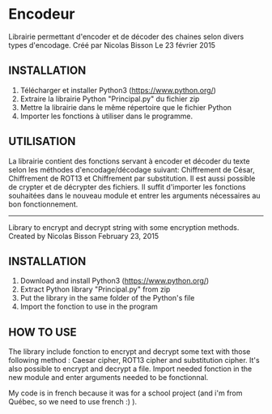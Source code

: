 # Encodeur

Librairie permettant d'encoder et de décoder des chaines selon divers types d'encodage. 
Créé par Nicolas Bisson 
Le 23 février 2015

INSTALLATION
-------------------------------------------------------------------------------
1. Télécharger et installer Python3 (https://www.python.org/)
2. Extraire la librairie Python "Principal.py" du fichier zip
3. Mettre la librairie dans le même répertoire que le fichier Python
4. Importer les fonctions à utiliser dans le programme. 

UTILISATION
-------------------------------------------------------------------------------
La librairie contient des fonctions servant à encoder et décoder
du texte selon les méthodes d'encodage/décodage suivant: Chiffrement
de César, Chiffrement de ROT13 et Chiffrement par substitution.
Il est aussi possible de crypter et de décrypter des fichiers.
Il suffit d'importer les fonctions souhaitées dans le nouveau module et
entrer les arguments nécessaires au bon fonctionnement.

--------------------------------------------------------------------------------------------------------------------------------

Library to encrypt and decrypt string with some encryption methods. 
Created by Nicolas Bisson 
February 23, 2015

INSTALLATION
-------------------------------------------------------------------------------
1. Download and install Python3 (https://www.python.org/)
2. Extract Python library "Principal.py" from zip
3. Put the library in the same folder of the Python's file
4. Import the fonction to use in the program 

HOW TO USE
-------------------------------------------------------------------------------
The library include fonction to encrypt and decrypt some text with those following method : 
Caesar cipher, ROT13 cipher and substitution cipher.
It's also possible to encrypt and decrypt a file.
Import needed fonction in the new module and enter arguments needed to be fonctionnal.

My code is in french because it was for a school project (and i'm from Québec, so we need to use french :) ).
